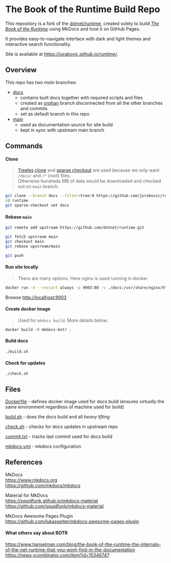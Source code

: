 
# The Book of the Runtime Build Repo

This repository is a fork of the [dotnet/runtime](https://github.com/dotnet/runtime), created solely to build [_The Book of the Runtime_](https://github.com/dotnet/runtime/tree/main/docs/design/coreclr/botr/README.md) using MkDocs and host it on GitHub Pages.

It provides easy-to-navigate interface with dark and light themes and interactive search functionality.

Site is available at <https://jurakovic.github.io/runtime/>.

<!-- > This repo only provides GitHub Pages site and does not alter original documentation. For documentation updates please refer to the dotnet/runtime [contributing](https://github.com/dotnet/runtime/blob/main/CONTRIBUTING.md) guidelines. -->

## Overview

This repo has two *main* branches:

- [docs](https://github.com/jurakovic/runtime/tree/docs)
	- contains built docs together with required scripts and files
	- created as [orphan](https://git-scm.com/docs/git-checkout#Documentation/git-checkout.txt---orphanltnew-branchgt) branch disconnected from all the other branches and commits
	- set as default branch in this repo
- [main](https://github.com/jurakovic/runtime/tree/main)
	- used as documentation source for site build
	- kept in sync with upstream main branch

## Commands

#### Clone

> [Treeles](https://github.blog/open-source/git/get-up-to-speed-with-partial-clone-and-shallow-clone/) [clone](https://git-scm.com/docs/git-clone#Documentation/git-clone.txt-code--filtercodeemltfilter-specgtem) and [sparse checkout](https://git-scm.com/docs/git-sparse-checkout) are used because we only want `/docs/` and `/*` (root) files.  
> Otherwise hundreds MB of data would be downloaded and checked out on `main` branch.

```bash
git clone --branch docs --filter=tree:0 https://github.com/jurakovic/runtime.git
cd runtime
git sparse-checkout set docs
```

#### Rebase `main`

```bash
git remote add upstream https://github.com/dotnet/runtime.git

git fetch upstream main
git checkout main
git rebase upstream/main

git push
```

#### Run site locally

> There are many options. Here nginx is used running in docker.

```bash
docker run -d --restart always -p 9903:80 -v ./docs:/usr/share/nginx/html --name botr nginx
```

<!--
# extra commands:
docker rm -f botr
docker run -d --restart always -p 9903:80 -v ./docs:/usr/share/nginx/html --name botr nginx
docker restart botr
-->

Browse <http://localhost:9903>

#### Create docker image

> Used for `mkdocs build`. More details below.

```
docker build -t mkdocs-botr .
```

#### Build docs

```
./build.sh
```

#### Check for updates

```
./check.sh
```

## Files

[Dockerfile](./Dockerfile) - defines docker image used for docs build (ensures *virtually* the same environment regardless of machine used for build)

[build.sh](./build.sh) - does the docs build and all *heavy lifting*

[check.sh](./check.sh) - checks for docs updates in upstream repo

[commit.txt](./commit.txt) - tracks last commit used for docs build

[mkdocs.yml](./mkdocs.yml) - mkdocs configuration

## References

MkDocs  
<https://www.mkdocs.org>  
<https://github.com/mkdocs/mkdocs>  

Material for MkDocs  
<https://squidfunk.github.io/mkdocs-material>  
<https://github.com/squidfunk/mkdocs-material>  

MkDocs Awesome Pages Plugin  
<https://github.com/lukasgeiter/mkdocs-awesome-pages-plugin>  

#### What others say about BOTR

<https://www.hanselman.com/blog/the-book-of-the-runtime-the-internals-of-the-net-runtime-that-you-wont-find-in-the-documentation>  
<https://news.ycombinator.com/item?id=15346747>  
